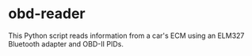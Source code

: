 # obd-reader
This Python script reads information from a car's ECM using an ELM327 Bluetooth adapter and OBD-II PIDs.
